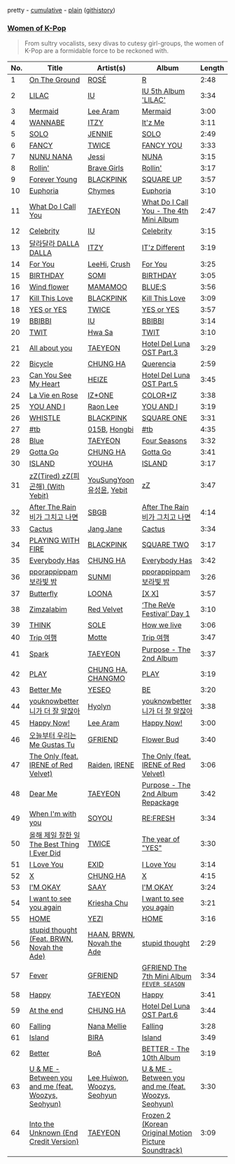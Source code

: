 pretty - [cumulative](/playlists/cumulative/Women%20of%20K-Pop.md) - [plain](/playlists/plain/37i9dQZF1DX6Cy4Vr7Hu2y) ([githistory](https://github.githistory.xyz/tg-z/spotify-playlist-archive/blob/main/playlists/plain/37i9dQZF1DX6Cy4Vr7Hu2y))

### [Women of K-Pop](https://open.spotify.com/playlist/37i9dQZF1DX6Cy4Vr7Hu2y)

> From sultry vocalists, sexy divas to cutesy girl-groups, the women of K-Pop are a formidable force to be reckoned with.

| No. | Title | Artist(s) | Album | Length |
|---|---|---|---|---|
| 1 | [On The Ground](https://open.spotify.com/track/2pn8dNVSpYnAtlKFC8Q0DJ) | [ROSÉ](https://open.spotify.com/artist/3eVa5w3URK5duf6eyVDbu9) | [R](https://open.spotify.com/album/5BQcoDfcZ8aBcikYX9B7Ob) | 2:48 |
| 2 | [LILAC](https://open.spotify.com/track/5xrtzzzikpG3BLbo4q1Yul) | [IU](https://open.spotify.com/artist/3HqSLMAZ3g3d5poNaI7GOU) | [IU 5th Album 'LILAC'](https://open.spotify.com/album/01dPJcwyht77brL4JQiR8R) | 3:34 |
| 3 | [Mermaid](https://open.spotify.com/track/2HpiCVq8cCc0T2YFf4nMiR) | [Lee Aram](https://open.spotify.com/artist/3j0Q7sspsBVQm6SdlkqYp1) | [Mermaid](https://open.spotify.com/album/0G7mGBC8pHJoEAYqy5o1Uy) | 3:00 |
| 4 | [WANNABE](https://open.spotify.com/track/6tCssnvTUREcperDOUTqvA) | [ITZY](https://open.spotify.com/artist/2KC9Qb60EaY0kW4eH68vr3) | [It'z Me](https://open.spotify.com/album/2gertXS08whDTzBWfmewPO) | 3:11 |
| 5 | [SOLO](https://open.spotify.com/track/2XIaetAZTyR7oQfHh8DZ2B) | [JENNIE](https://open.spotify.com/artist/250b0Wlc5Vk0CoUsaCY84M) | [SOLO](https://open.spotify.com/album/68GNh1ZjfSewE8uBCH3UnR) | 2:49 |
| 6 | [FANCY](https://open.spotify.com/track/2FXd6kKCtBIc6UfN1gH1pA) | [TWICE](https://open.spotify.com/artist/7n2Ycct7Beij7Dj7meI4X0) | [FANCY YOU](https://open.spotify.com/album/4Zy7aEg2i4mlS9DWXgVqve) | 3:33 |
| 7 | [NUNU NANA](https://open.spotify.com/track/4Bmk7JYOquhWmSMMW4WebM) | [Jessi](https://open.spotify.com/artist/64k5e9kV9MdukXjFrR5R37) | [NUNA](https://open.spotify.com/album/4LqLe7NBEYYiUN4pfQJStN) | 3:15 |
| 8 | [Rollin'](https://open.spotify.com/track/2VJOpzv5sBpstCX9venJr5) | [Brave Girls](https://open.spotify.com/artist/7t5H3uQv0Zw6cQUnSTF5BB) | [Rollin'](https://open.spotify.com/album/0mOAG4DOqKvV7uwDhlpFMm) | 3:17 |
| 9 | [Forever Young](https://open.spotify.com/track/2naEVOadudtXHwtZNfjMDM) | [BLACKPINK](https://open.spotify.com/artist/41MozSoPIsD1dJM0CLPjZF) | [SQUARE UP](https://open.spotify.com/album/1HwIUaaEuRsxsIyssqtGLH) | 3:57 |
| 10 | [Euphoria](https://open.spotify.com/track/3Ixsxq6c4AFcUH5JjQTgYj) | [Chymes](https://open.spotify.com/artist/2aenOcvulZ1Zltq7bAdbi4) | [Euphoria](https://open.spotify.com/album/17szusBUg2KhiVYBxU4AOo) | 3:10 |
| 11 | [What Do I Call You](https://open.spotify.com/track/3Wu4lFjkhcXxB6WWaX9gtr) | [TAEYEON](https://open.spotify.com/artist/3qNVuliS40BLgXGxhdBdqu) | [What Do I Call You - The 4th Mini Album](https://open.spotify.com/album/70XJeDlFe1LmZo1lyFKyq3) | 2:47 |
| 12 | [Celebrity](https://open.spotify.com/track/4RewTiGEGoO7FWNZUmp1f4) | [IU](https://open.spotify.com/artist/3HqSLMAZ3g3d5poNaI7GOU) | [Celebrity](https://open.spotify.com/album/3mtDgtcl4bxDN73kIM216g) | 3:15 |
| 13 | [달라달라 DALLA DALLA](https://open.spotify.com/track/6G7DuXoSGeAf6BZivJdEjF) | [ITZY](https://open.spotify.com/artist/2KC9Qb60EaY0kW4eH68vr3) | [IT'z Different](https://open.spotify.com/album/2gHd5bCrj42s8nwwXBALd4) | 3:19 |
| 14 | [For You](https://open.spotify.com/track/0JL7DoEqAUcOntWmBuOSdh) | [LeeHi](https://open.spotify.com/artist/7cVZApDoQZpS447nHTsNqu), [Crush](https://open.spotify.com/artist/6aLdhHUqgdKE86xbtNmY8g) | [For You](https://open.spotify.com/album/6hiwkmlOoNm8F3UkAZJcEz) | 3:25 |
| 15 | [BIRTHDAY](https://open.spotify.com/track/3jsWXhE5NuPWQ4IHplv2zt) | [SOMI](https://open.spotify.com/artist/7zYj9S9SdIunYCfSm7vzAR) | [BIRTHDAY](https://open.spotify.com/album/7GfqgsiW63VBNLRvIrhqLx) | 3:05 |
| 16 | [Wind flower](https://open.spotify.com/track/2qwyjoSsSr3M7HTt611Q5O) | [MAMAMOO](https://open.spotify.com/artist/0XATRDCYuuGhk0oE7C0o5G) | [BLUE;S](https://open.spotify.com/album/59QELOU685J1AMB2paryAx) | 3:56 |
| 17 | [Kill This Love](https://open.spotify.com/track/0M98PvIvx7vZ8LDpzMw1hB) | [BLACKPINK](https://open.spotify.com/artist/41MozSoPIsD1dJM0CLPjZF) | [Kill This Love](https://open.spotify.com/album/2Pz8VAMiGc9UW1rrbBRDuO) | 3:09 |
| 18 | [YES or YES](https://open.spotify.com/track/1S6zXoXhfalX2ETKo337Md) | [TWICE](https://open.spotify.com/artist/7n2Ycct7Beij7Dj7meI4X0) | [YES or YES](https://open.spotify.com/album/38QQgShZFuEAJJw1A6hz3x) | 3:57 |
| 19 | [BBIBBI](https://open.spotify.com/track/4as4XEOR03oGm1STUKl6pa) | [IU](https://open.spotify.com/artist/3HqSLMAZ3g3d5poNaI7GOU) | [BBIBBI](https://open.spotify.com/album/4ghBzVOTFoeKPPmyNKjVtI) | 3:14 |
| 20 | [TWIT](https://open.spotify.com/track/6qyz1KOlGJsKYJ4ZsRmRSD) | [Hwa Sa](https://open.spotify.com/artist/7bmYpVgQub656uNTu6qGNQ) | [TWIT](https://open.spotify.com/album/6KL4s0Y6Ijcj0QP1Nm1EVF) | 3:10 |
| 21 | [All about you](https://open.spotify.com/track/7fftC401ke4BzA3ucPIXES) | [TAEYEON](https://open.spotify.com/artist/3qNVuliS40BLgXGxhdBdqu) | [Hotel Del Luna OST Part.3](https://open.spotify.com/album/5WAsRdVn8bIzklCuZUqeUR) | 3:29 |
| 22 | [Bicycle](https://open.spotify.com/track/7wDVvxMUdW5MtJUqFtuXUz) | [CHUNG HA](https://open.spotify.com/artist/2PSJ6YriU7JsFucxACpU7Y) | [Querencia](https://open.spotify.com/album/1p2OBhqq0d1N8awjHV9xA3) | 2:59 |
| 23 | [Can You See My Heart](https://open.spotify.com/track/6td501MwDVFewdz6qNOtG8) | [HEIZE](https://open.spotify.com/artist/5dCvSnVduaFleCnyy98JMo) | [Hotel Del Luna OST Part.5](https://open.spotify.com/album/4HxM9RlVFPOEwNRorTuLiZ) | 3:45 |
| 24 | [La Vie en Rose](https://open.spotify.com/track/1fRaznZsAB2i63TtmYv2Hc) | [IZ*ONE](https://open.spotify.com/artist/5r1tUTxVSgvBHnoDuDODPH) | [COLOR*IZ](https://open.spotify.com/album/7tggzWGzVusg9SEKqbJYpt) | 3:38 |
| 25 | [YOU AND I](https://open.spotify.com/track/5njElVEV4zsVdJpW9x4ujJ) | [Raon Lee](https://open.spotify.com/artist/6grPDYoluzn0yi8qloRKst) | [YOU AND I](https://open.spotify.com/album/7GqIsor5wp03TSszitY5Ah) | 3:19 |
| 26 | [WHISTLE](https://open.spotify.com/track/3hfN1wQSiLPa6b1RX5Kfbj) | [BLACKPINK](https://open.spotify.com/artist/41MozSoPIsD1dJM0CLPjZF) | [SQUARE ONE](https://open.spotify.com/album/0zlJOlDdsJ6Y14GnPoYGD8) | 3:31 |
| 27 | [#tb](https://open.spotify.com/track/3OboGw2I8oYsEHeCrZ7NLT) | [015B](https://open.spotify.com/artist/4uU7KfTjcjyKUGWSaTzLu7), [Hongbi](https://open.spotify.com/artist/3dsCeMQUrHkfkcqhMCuhqN) | [#tb](https://open.spotify.com/album/5NRXAUx3xt2YS4U07mAgEp) | 4:35 |
| 28 | [Blue](https://open.spotify.com/track/3R8iyJpmhI9ABDmTpetV2D) | [TAEYEON](https://open.spotify.com/artist/3qNVuliS40BLgXGxhdBdqu) | [Four Seasons](https://open.spotify.com/album/3ublKZHu1qjU9ujf9A4zhH) | 3:32 |
| 29 | [Gotta Go](https://open.spotify.com/track/0xq4ZTcmwBfkPGo4RRKmMe) | [CHUNG HA](https://open.spotify.com/artist/2PSJ6YriU7JsFucxACpU7Y) | [Gotta Go](https://open.spotify.com/album/7BYCvUqCaeIo2jgOl9iAGr) | 3:41 |
| 30 | [ISLAND](https://open.spotify.com/track/7imQKCdSF67V65uMplJMy1) | [YOUHA](https://open.spotify.com/artist/2lZFlNiQMLa2fuX3pkXcan) | [ISLAND](https://open.spotify.com/album/252HrrsALUd5ysKCJuRCur) | 3:17 |
| 31 | [zZ(Tired) zZ(피곤해) (With Yebit)](https://open.spotify.com/track/6CglZ5FFyt53qOhngetABc) | [YouSungYoon 유성윤](https://open.spotify.com/artist/6zZjlVlFWAXNSPcrbIvXbB), [Yebit](https://open.spotify.com/artist/7zdCvtTQdMCj37CuQxkyQf) | [zZ](https://open.spotify.com/album/2gEpwi8neJlZxWz9LxhpPd) | 3:47 |
| 32 | [After The Rain 비가 그치고 나면](https://open.spotify.com/track/6e6tVmCBpFAWopWgnclcqs) | [SBGB](https://open.spotify.com/artist/0Xemods2DGcYQi3sqxtHBO) | [After The Rain 비가 그치고 나면](https://open.spotify.com/album/3KcaS52WFgBYfGenr0eAZ2) | 4:14 |
| 33 | [Cactus](https://open.spotify.com/track/6iLgcK64cgkctviVp6ne9i) | [Jang Jane](https://open.spotify.com/artist/41QP3s5kY0UroKcIeASAMY) | [Cactus](https://open.spotify.com/album/5dm1Wf0mTF0PwY3tXqohVI) | 3:34 |
| 34 | [PLAYING WITH FIRE](https://open.spotify.com/track/5ANbXf5qR48a4jfFnSq80w) | [BLACKPINK](https://open.spotify.com/artist/41MozSoPIsD1dJM0CLPjZF) | [SQUARE TWO](https://open.spotify.com/album/1Ovk2wzDGAGYVeHdPj8Eoe) | 3:17 |
| 35 | [Everybody Has](https://open.spotify.com/track/7AKAZxuCnOqkNFVsDxVzYn) | [CHUNG HA](https://open.spotify.com/artist/2PSJ6YriU7JsFucxACpU7Y) | [Everybody Has](https://open.spotify.com/album/1Tpw7AJHbA2lh32bY1An0C) | 3:42 |
| 36 | [pporappippam 보라빛 밤](https://open.spotify.com/track/7oQh96s9YemWG3A4zkIbrU) | [SUNMI](https://open.spotify.com/artist/6MoXcK2GyGg7FIyxPU5yW6) | [pporappippam 보라빛 밤](https://open.spotify.com/album/5IKVYCIhY5SyMhj1cYovz3) | 3:26 |
| 37 | [Butterfly](https://open.spotify.com/track/5jhYykolbcG1T9wZSyvhp5) | [LOONA](https://open.spotify.com/artist/52zMTJCKluDlFwMQWmccY7) | [[X X]](https://open.spotify.com/album/2Ij6998NUjQ0BkQ2ipqiET) | 3:57 |
| 38 | [Zimzalabim](https://open.spotify.com/track/0GUbhhI5fRx7BlqlqlhjuB) | [Red Velvet](https://open.spotify.com/artist/1z4g3DjTBBZKhvAroFlhOM) | [‘The ReVe Festival’ Day 1](https://open.spotify.com/album/2nLEiP268mSFZHW5dajM4R) | 3:10 |
| 39 | [THINK](https://open.spotify.com/track/7upOvB292V6qszi7M3QqD9) | [SOLE](https://open.spotify.com/artist/6naXFodImN2DwRmKCQHAUt) | [How we live](https://open.spotify.com/album/76aU22K8j206jheLyKoowI) | 3:06 |
| 40 | [Trip 여행](https://open.spotify.com/track/78iqyVhGvzdGL1WUflBpAl) | [Motte](https://open.spotify.com/artist/4bh77HBBwCekmEPcbXAljy) | [Trip 여행](https://open.spotify.com/album/2tjGAzAg63GYTpn73Jyxdi) | 3:47 |
| 41 | [Spark](https://open.spotify.com/track/49euWwcjQTzVCynY53tvH5) | [TAEYEON](https://open.spotify.com/artist/3qNVuliS40BLgXGxhdBdqu) | [Purpose - The 2nd Album](https://open.spotify.com/album/0h6wCpdgpSOAbYDDYJVuwr) | 3:37 |
| 42 | [PLAY](https://open.spotify.com/track/1SdLedoEjrMRu5AnvK2EYk) | [CHUNG HA](https://open.spotify.com/artist/2PSJ6YriU7JsFucxACpU7Y), [CHANGMO](https://open.spotify.com/artist/3hvinNZRzTLoREmqFiKr1b) | [PLAY](https://open.spotify.com/album/7tzaUrzvzQGfqvzsYzSODr) | 3:19 |
| 43 | [Better Me](https://open.spotify.com/track/3RiDMn7SOJMOxQAxpGV1W5) | [YESEO](https://open.spotify.com/artist/3ZjoQ5yuRyPhZSIw5nCVBb) | [BE](https://open.spotify.com/album/6tzNl7uTUZQnElYwtzZaGX) | 3:20 |
| 44 | [youknowbetter 니가 더 잘 알잖아](https://open.spotify.com/track/1ej66Z3M6DfmoZeJCSrOxN) | [Hyolyn](https://open.spotify.com/artist/78sJswwVn4P8aEhkF4K6fQ) | [youknowbetter 니가 더 잘 알잖아](https://open.spotify.com/album/3uMVRM9uNZS8T26PhWwRwr) | 3:38 |
| 45 | [Happy Now!](https://open.spotify.com/track/6Qm4PXogHJW7JyPfG1Yrwj) | [Lee Aram](https://open.spotify.com/artist/3j0Q7sspsBVQm6SdlkqYp1) | [Happy Now!](https://open.spotify.com/album/4VfKsyu4Z5p09r42dKlAzn) | 3:00 |
| 46 | [오늘부터 우리는 Me Gustas Tu](https://open.spotify.com/track/33dL21KeJquNsfOfacjU0q) | [GFRIEND](https://open.spotify.com/artist/0qlWcS66ohOIi0M8JZwPft) | [Flower Bud](https://open.spotify.com/album/1Qw4DsmdsXRiAHEIypy235) | 3:40 |
| 47 | [The Only (feat. IRENE of Red Velvet)](https://open.spotify.com/track/63BGyvr6NuhA0q5NimghaG) | [Raiden](https://open.spotify.com/artist/4YXNoMVTHRt01jYaKXTumJ), [IRENE](https://open.spotify.com/artist/1FCug8HMxqearaZB5qwWQj) | [The Only (feat. IRENE of Red Velvet)](https://open.spotify.com/album/4uXskh6wXrlNDZ4UrSF8Lh) | 3:06 |
| 48 | [Dear Me](https://open.spotify.com/track/2izlCxatn0nR7SyRyrkUW1) | [TAEYEON](https://open.spotify.com/artist/3qNVuliS40BLgXGxhdBdqu) | [Purpose - The 2nd Album Repackage](https://open.spotify.com/album/5IlYFprRPoMZ0qeNh6ghcs) | 3:42 |
| 49 | [When I'm with you](https://open.spotify.com/track/1XVk5RpNPlUnsau8TJ8Slf) | [SOYOU](https://open.spotify.com/artist/3b4kLCI0ZJW47TFsNRqgCb) | [RE:FRESH](https://open.spotify.com/album/39RB7l7UElREy8SpJuvhbW) | 3:34 |
| 50 | [올해 제일 잘한 일 The Best Thing I Ever Did](https://open.spotify.com/track/1LiKPVgIQdR5Rk97o8a1fF) | [TWICE](https://open.spotify.com/artist/7n2Ycct7Beij7Dj7meI4X0) | [The year of "YES"](https://open.spotify.com/album/7fk1Ss3LO6U2LYHb82z9zf) | 3:30 |
| 51 | [I Love You](https://open.spotify.com/track/7n2HVHWqFsyAOs5HqmE1Dl) | [EXID](https://open.spotify.com/artist/1xs6WFotNQSXweo0GXrS0O) | [I Love You](https://open.spotify.com/album/0BePiDVdS09GVoBe30WMAd) | 3:14 |
| 52 | [X](https://open.spotify.com/track/5FOnZ5yGWaKk0bxHOigYQk) | [CHUNG HA](https://open.spotify.com/artist/2PSJ6YriU7JsFucxACpU7Y) | [X](https://open.spotify.com/album/4j6uSkOxQV2KKuSiGOQCHD) | 4:15 |
| 53 | [I'M OKAY](https://open.spotify.com/track/5X5CWzTeVBe14XAsrYVuFI) | [SAAY](https://open.spotify.com/artist/2pvCf5g7XBReiPIvcq7W18) | [I'M OKAY](https://open.spotify.com/album/6GEDarOh7dkHXOzhiwGO23) | 3:24 |
| 54 | [I want to see you again](https://open.spotify.com/track/1kVjixoK9haTO1NxlBf6hh) | [Kriesha Chu](https://open.spotify.com/artist/3zlxVfcuV4nPjcvTvlPWmZ) | [I want to see you again](https://open.spotify.com/album/2t5dRThQrrFF6nEBKYQ4gj) | 3:21 |
| 55 | [HOME](https://open.spotify.com/track/7KrThgzyyulBjY9vEbqceh) | [YEZI](https://open.spotify.com/artist/6LPOT9C3gvGQHxlZtMLHHg) | [HOME](https://open.spotify.com/album/3npgimYVYM64IDAiLytb2l) | 3:16 |
| 56 | [stupid thought (Feat. BRWN, Novah the Ade)](https://open.spotify.com/track/0HPRUvDQqBuWQS57SmhOeT) | [HAAN](https://open.spotify.com/artist/2l8mENYuyXlnqdjSrsSLq6), [BRWN](https://open.spotify.com/artist/6pH5e4QpMdXPvvEGCVaHPn), [Novah the Ade](https://open.spotify.com/artist/3YrqT4OFi1clTthV6e2FbW) | [stupid thought](https://open.spotify.com/album/1appmwoCGZDhLiAJG4qldK) | 2:29 |
| 57 | [Fever](https://open.spotify.com/track/7qDbAc6xMW07T7yyMnQqS8) | [GFRIEND](https://open.spotify.com/artist/0qlWcS66ohOIi0M8JZwPft) | [GFRIEND The 7th Mini Album `FEVER SEASON`](https://open.spotify.com/album/653wpLLPgri15mVNwJOTVR) | 3:34 |
| 58 | [Happy](https://open.spotify.com/track/459mRPsscVLMvVL59gr7EM) | [TAEYEON](https://open.spotify.com/artist/3qNVuliS40BLgXGxhdBdqu) | [Happy](https://open.spotify.com/album/1nPB6o7EjGvUORXlnioEPk) | 3:41 |
| 59 | [At the end](https://open.spotify.com/track/4wX8BpSzIqqVjnf1X4RohI) | [CHUNG HA](https://open.spotify.com/artist/2PSJ6YriU7JsFucxACpU7Y) | [Hotel Del Luna OST Part.6](https://open.spotify.com/album/1U3PIfgY7PqNd7DDeX29P6) | 3:44 |
| 60 | [Falling](https://open.spotify.com/track/3cs3lGvmdiksYhEn8nnslm) | [Nana Mellie](https://open.spotify.com/artist/0mEqQK9XLebClRou2o75oY) | [Falling](https://open.spotify.com/album/5ENSVL32r7SnmOLHoLSZWQ) | 3:28 |
| 61 | [Island](https://open.spotify.com/track/0frFK9RPyxL8eJnMjqUm4t) | [BIRA](https://open.spotify.com/artist/6EYGOF6cZKxAyiBwATdvBp) | [Island](https://open.spotify.com/album/3PeYKpKOgDELLCewGJErHX) | 3:49 |
| 62 | [Better](https://open.spotify.com/track/2k44rKotfi2k55hwwiCImN) | [BoA](https://open.spotify.com/artist/4muJrGMndyYWqZtfk8OWy4) | [BETTER - The 10th Album](https://open.spotify.com/album/3YXfuI3E6OxcrtXnjAgNkM) | 3:19 |
| 63 | [U & ME - Between you and me (feat. Woozys, Seohyun)](https://open.spotify.com/track/7CP73ItjVwzcxsglLg4chS) | [Lee Huiwon](https://open.spotify.com/artist/6ljBqPNyt9OdGwpE131fUb), [Woozys](https://open.spotify.com/artist/5erC3leT81a1HPi1Qq1DVS), [Seohyun](https://open.spotify.com/artist/27fleokzKuIZuOy672JUVT) | [U & ME - Between you and me (feat. Woozys, Seohyun)](https://open.spotify.com/album/5Frc02M16SoklchfkSamAD) | 3:30 |
| 64 | [Into the Unknown (End Credit Version)](https://open.spotify.com/track/4OkHootAlj7w9Eb2zJVlWr) | [TAEYEON](https://open.spotify.com/artist/3qNVuliS40BLgXGxhdBdqu) | [Frozen 2 (Korean Original Motion Picture Soundtrack)](https://open.spotify.com/album/7JWtvxwYAwzuSDPzvbvXHP) | 3:09 |